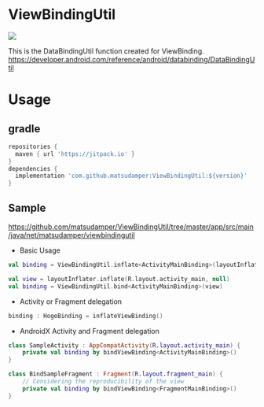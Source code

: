 # ViewBindingUtil
[![](https://jitpack.io/v/matsudamper/ViewBindingUtil.svg)](https://jitpack.io/#matsudamper/ViewBindingUtil)

This is the DataBindingUtil function created for ViewBinding.
https://developer.android.com/reference/android/databinding/DataBindingUtil

# Usage
## gradle
```groovy
repositories {
  maven { url 'https://jitpack.io' }
}
dependencies {
  implementation 'com.github.matsudamper:ViewBindingUtil:${version}'
}
```

## Sample
https://github.com/matsudamper/ViewBindingUtil/tree/master/app/src/main/java/net/matsudamper/viewbindingutil

- Basic Usage
```kotlin
val binding = ViewBindingUtil.inflate<ActivityMainBinding>(layoutInflater)

val view = layoutInflater.inflate(R.layout.activity_main, null)
val binding = ViewBindingUtil.bind<ActivityMainBinding>(view)
```

- Activity or Fragment delegation
```kotlin
binding : HogeBinding = inflateViewBinding()
```

- AndroidX Activity and Fragment delegation
```kotlin
class SampleActivity : AppCompatActivity(R.layout.activity_main) {
    private val binding by bindViewBinding<ActivityMainBinding>()
}

class BindSampleFragment : Fragment(R.layout.fragment_main) {
    // Considering the reproducibility of the view
    private val binding by bindViewBinding<FragmentMainBinding>()
}
```

